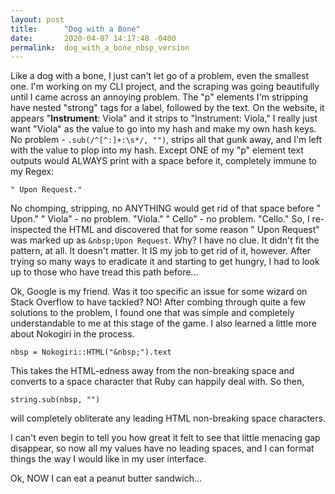 ```yaml
---
layout: post
title:      "Dog with a Bone"
date:       2020-04-07 14:17:48 -0400
permalink:  dog_with_a_bone_nbsp_version
---
```



Like a dog with a bone, I just can't let go of a problem, even the smallest one.  I'm working on my CLI project, and the scraping was going beautifully until I came across an annoying problem.  The "p" elements I'm stripping have nested "strong" tags for a label, followed  by the text.  On the website, it appears "**Instrument**: Viola" and it strips to "Instrument: Viola,"   I really just want "Viola" as the value to go into my hash and make my own hash keys.  No problem - `.sub(/^[^:]+:\s*/, "")`, strips all that gunk away, and I'm left with the value to plop into my hash.  Except  ONE of my "p" element text outputs would ALWAYS print with a space before it, completely immune to my Regex:  

`" Upon Request."`

No chomping, stripping, no ANYTHING would get rid of that space before " Upon."  " Viola" - no problem.  "Viola." " Cello" - no problem.  "Cello." So, I re-inspected the HTML and discovered that for some reason " Upon Request" was marked up as `&nbsp;Upon Request`.  Why?  I have no clue. It didn't fit the pattern, at all.  It doesn't matter.  It IS my job to get rid of it, however.  After trying so many ways to eradicate it and starting to get hungry, I had to look up to those who have tread this path before...

Ok, Google is my friend.  Was it too specific an issue for some wizard on Stack Overflow to have tackled? NO!  After combing through quite a few solutions to the problem, I found one that was simple and completely understandable to me at this stage of the game.  I also learned a little more about Nokogiri in the process.

`nbsp = Nokogiri::HTML("&nbsp;").text`

This takes the HTML-edness away from the non-breaking space and converts to a space character that Ruby can happily deal with. So then,

`string.sub(nbsp, "")`

will completely obliterate any leading HTML non-breaking space characters.

I can't even begin to tell you how great it felt to see that little menacing gap disappear, so now all my values have no leading spaces, and I can format things the way I would like in my user interface.

Ok, NOW I can eat a peanut butter sandwich...






